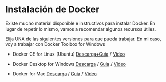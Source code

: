 # Instalación de Docker

Existe mucho material disponible e instructivos para instalar Docker. En lugar de repetir lo mismo, vamos a recomendar algunos recursos útiles.

Elija UNA de las siguientes versiones para que pueda trabajar. En mi caso, voy a trabajar con Docker Toolbox for Windows


* Docker CE for Linux (Ubuntu)
[Descarga+Guia](https://www.digitalocean.com/community/tutorials/how-to-install-and-use-docker-on-ubuntu-20-04) / [Video](https://www.youtube.com/watch?v=tE8rFnHu2KY)

* Docker Desktop for Windows
[Descarga](https://www.docker.com/get-started/) / [Guia](https://docs.docker.com/desktop/windows/install/) / [Video](https://www.youtube.com/watch?v=_et7H0EQ8fY)

* Docker for Mac
[Descarga](https://www.docker.com/get-started/) / [Guia](https://docs.docker.com/desktop/mac/install/) / [Video](https://www.youtube.com/watch?v=nbtuXPRedos)
